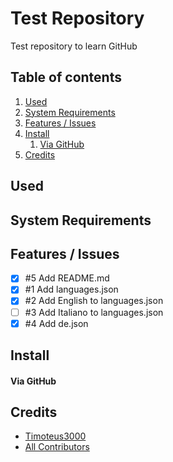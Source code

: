 # Test Repository
Test repository to learn GitHub

## Table of contents
1. [Used](#used)
1. [System Requirements](#system-requirements)
1. [Features / Issues](#features-/-issues)
1. [Install](#install)
    1. [Via GitHub](#via-github)
1. [Credits](#credits)

## Used

## System Requirements

## Features / Issues
* [X] #5 Add README.md 
* [X] #1 Add languages.json
* [X] #2 Add English to languages.json
* [ ] #3 Add Italiano to languages.json
* [X] #4 Add de.json

## Install

#### Via GitHub

## Credits
* [Timoteus3000](https://github.com/Timoteus3000)
* [All Contributors](https://github.com/Timoteus3000/test/graphs/contributors)